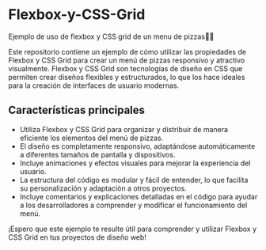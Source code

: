 # Flexbox-y-CSS-Grid
Ejemplo de uso de flexbox y CSS grid de un menu de pizzas🍕🍕

Este repositorio contiene un ejemplo de cómo utilizar las propiedades de Flexbox y CSS Grid para crear un menú de pizzas responsivo y atractivo visualmente. Flexbox y CSS Grid son tecnologías de diseño en CSS que permiten crear diseños flexibles y estructurados, lo que los hace ideales para la creación de interfaces de usuario modernas.

## Características principales

- Utiliza Flexbox y CSS Grid para organizar y distribuir de manera eficiente los elementos del menú de pizzas.
- El diseño es completamente responsivo, adaptándose automáticamente a diferentes tamaños de pantalla y dispositivos.
- Incluye animaciones y efectos visuales para mejorar la experiencia del usuario.
- La estructura del código es modular y fácil de entender, lo que facilita su personalización y adaptación a otros proyectos.
- Incluye comentarios y explicaciones detalladas en el código para ayudar a los desarrolladores a comprender y modificar el funcionamiento del menú.

¡Espero que este ejemplo te resulte útil para comprender y utilizar Flexbox y CSS Grid en tus proyectos de diseño web!
